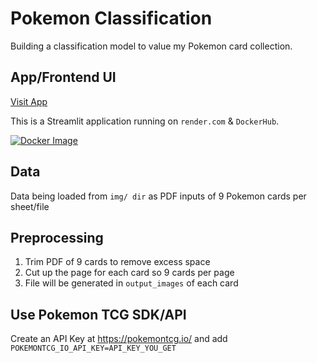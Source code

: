 # Pokemon Classification

Building a classification model to value my Pokemon card collection.  

## App/Frontend UI

[Visit App](https://pokemon-card-value-calculator.onrender.com/)

This is a Streamlit application running on `render.com` & `DockerHub`.

[![Docker Image](https://img.shields.io/docker/v/mattmajestic/pokemon-card-value-calculator?color=blue&label=mattmajestic/pokemon-card-value-calculator&logo=docker&logoColor=white&style=for-the-badge)](https://hub.docker.com/r/mattmajestic/pokemon-card-value-calculator)

## Data

Data being loaded from `img/ dir` as PDF inputs of 9 Pokemon cards per sheet/file

## Preprocessing

1) Trim PDF of 9 cards to remove excess space
2) Cut up the page for each card so 9 cards per page
3) File will be generated in `output_images` of each card

## Use Pokemon TCG SDK/API

Create an API Key at https://pokemontcg.io/ and add `POKEMONTCG_IO_API_KEY=API_KEY_YOU_GET`

